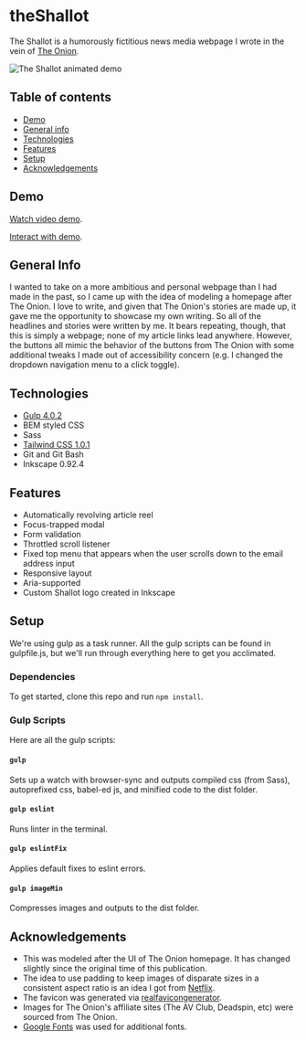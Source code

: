 # theShallot
The Shallot is a humorously fictitious news media webpage I wrote in the vein of [The Onion](https://www.theonion.com/).

![The Shallot animated demo](demo/demo.gif)

## Table of contents
* [Demo](#Demo)
* [General info](#general-info)
* [Technologies](#technologies)
* [Features](#features)
* [Setup](#setup)
* [Acknowledgements](#acknowledgements)

## Demo
[Watch video demo](https://youtu.be/Igac3Qn17LA).

[Interact with demo](https://y2j964.github.io/theShallot/).

## General Info
I wanted to take on a more ambitious and personal webpage than I had made in the past, so I came up with the idea of modeling a homepage after The Onion. I love to write, and given that The Onion's stories are made up, it gave me the opportunity to showcase my own writing. So all of the headlines and stories were written by me. It bears repeating, though, that this is simply a webpage; none of my article links lead anywhere. However, the buttons all mimic the behavior of the buttons from The Onion with some additional tweaks I made out of accessibility concern (e.g. I changed the dropdown navigation menu to a click toggle).

## Technologies
* [Gulp 4.0.2](https://gulpjs.com/)
* BEM styled CSS
* Sass
* [Tailwind CSS 1.0.1](https://tailwindcss.com/)
* Git and Git Bash
* Inkscape 0.92.4

## Features
* Automatically revolving article reel
* Focus-trapped modal
* Form validation
* Throttled scroll listener
* Fixed top menu that appears when the user scrolls down to the email address input
* Responsive layout
* Aria-supported
* Custom Shallot logo created in Inkscape

## Setup
We're using gulp as a task runner. All the gulp scripts can be found in gulpfile.js, but we'll run through everything here to get you acclimated.

### Dependencies
To get started, clone this repo  and run `npm install`.

### Gulp Scripts
Here are all the gulp scripts:

#### `gulp`
Sets up a watch with browser-sync and outputs compiled css (from Sass), autoprefixed css, babel-ed js, and minified code to the dist folder.

#### `gulp eslint`
Runs linter in the terminal.

#### `gulp eslintFix`
Applies default fixes to eslint errors.

#### `gulp imageMin`
Compresses images and outputs to the dist folder.

## Acknowledgements
* This was modeled after the UI of The Onion homepage. It has changed slightly since the original time of this publication.
* The idea to use padding to keep images of disparate sizes in a consistent aspect ratio is an idea I got from [Netflix](https://www.netflix.com).
* The favicon was generated via [realfavicongenerator](realfavicongenerator.net).
* Images for The Onion's affiliate sites (The AV Club, Deadspin, etc) were sourced from The Onion.
* [Google Fonts](https://fonts.google.com/) was used for additional fonts.
